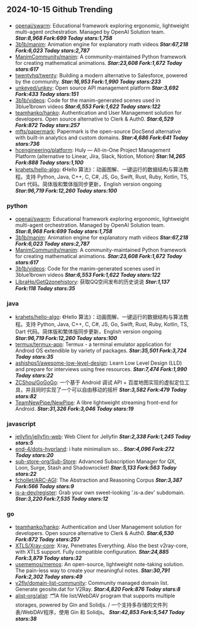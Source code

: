 ## 2024-10-15 Github Trending

### 
* [openai/swarm](https://github.com/openai/swarm): Educational framework exploring ergonomic, lightweight multi-agent orchestration. Managed by OpenAI Solution team. ***Star:8,968 Fork:699 Today stars:1,758***
* [3b1b/manim](https://github.com/3b1b/manim): Animation engine for explanatory math videos ***Star:67,218 Fork:6,023 Today stars:2,787***
* [ManimCommunity/manim](https://github.com/ManimCommunity/manim): A community-maintained Python framework for creating mathematical animations. ***Star:23,608 Fork:1,672 Today stars:617***
* [twentyhq/twenty](https://github.com/twentyhq/twenty): Building a modern alternative to Salesforce, powered by the community. ***Star:16,953 Fork:1,990 Today stars:233***
* [unkeyed/unkey](https://github.com/unkeyed/unkey): Open source API management platform ***Star:3,692 Fork:433 Today stars:151***
* [3b1b/videos](https://github.com/3b1b/videos): Code for the manim-generated scenes used in 3blue1brown videos ***Star:6,553 Fork:1,622 Today stars:122***
* [teamhanko/hanko](https://github.com/teamhanko/hanko): Authentication and User Management solution for developers. Open source alternative to Clerk & Auth0. ***Star:6,529 Fork:872 Today stars:257***
* [mfts/papermark](https://github.com/mfts/papermark): Papermark is the open-source DocSend alternative with built-in analytics and custom domains. ***Star:4,686 Fork:641 Today stars:736***
* [hcengineering/platform](https://github.com/hcengineering/platform): Huly — All-in-One Project Management Platform (alternative to Linear, Jira, Slack, Notion, Motion) ***Star:14,265 Fork:888 Today stars:1,100***
* [krahets/hello-algo](https://github.com/krahets/hello-algo): 《Hello 算法》：动画图解、一键运行的数据结构与算法教程。支持 Python, Java, C++, C, C#, JS, Go, Swift, Rust, Ruby, Kotlin, TS, Dart 代码。简体版和繁体版同步更新，English version ongoing ***Star:96,719 Fork:12,260 Today stars:100***

### python
* [openai/swarm](https://github.com/openai/swarm): Educational framework exploring ergonomic, lightweight multi-agent orchestration. Managed by OpenAI Solution team. ***Star:8,968 Fork:699 Today stars:1,758***
* [3b1b/manim](https://github.com/3b1b/manim): Animation engine for explanatory math videos ***Star:67,218 Fork:6,023 Today stars:2,787***
* [ManimCommunity/manim](https://github.com/ManimCommunity/manim): A community-maintained Python framework for creating mathematical animations. ***Star:23,608 Fork:1,672 Today stars:617***
* [3b1b/videos](https://github.com/3b1b/videos): Code for the manim-generated scenes used in 3blue1brown videos ***Star:6,553 Fork:1,622 Today stars:122***
* [LibraHp/GetQzonehistory](https://github.com/LibraHp/GetQzonehistory): 获取QQ空间发布的历史说说 ***Star:1,137 Fork:118 Today stars:35***

### java
* [krahets/hello-algo](https://github.com/krahets/hello-algo): 《Hello 算法》：动画图解、一键运行的数据结构与算法教程。支持 Python, Java, C++, C, C#, JS, Go, Swift, Rust, Ruby, Kotlin, TS, Dart 代码。简体版和繁体版同步更新，English version ongoing ***Star:96,719 Fork:12,260 Today stars:100***
* [termux/termux-app](https://github.com/termux/termux-app): Termux - a terminal emulator application for Android OS extendible by variety of packages. ***Star:35,501 Fork:3,724 Today stars:35***
* [ashishps1/awesome-low-level-design](https://github.com/ashishps1/awesome-low-level-design): Learn Low Level Design (LLD) and prepare for interviews using free resources. ***Star:7,474 Fork:1,990 Today stars:22***
* [ZCShou/GoGoGo](https://github.com/ZCShou/GoGoGo): 一个基于 Android 调试 API + 百度地图实现的虚拟定位工具，并且同时实现了一个可以自由移动的摇杆 ***Star:3,582 Fork:479 Today stars:82***
* [TeamNewPipe/NewPipe](https://github.com/TeamNewPipe/NewPipe): A libre lightweight streaming front-end for Android. ***Star:31,326 Fork:3,046 Today stars:19***

### javascript
* [jellyfin/jellyfin-web](https://github.com/jellyfin/jellyfin-web): Web Client for Jellyfin ***Star:2,338 Fork:1,245 Today stars:5***
* [end-4/dots-hyprland](https://github.com/end-4/dots-hyprland): i hate minimalism so... ***Star:4,096 Fork:272 Today stars:20***
* [sub-store-org/Sub-Store](https://github.com/sub-store-org/Sub-Store): Advanced Subscription Manager for QX, Loon, Surge, Stash and Shadowrocket! ***Star:5,133 Fork:563 Today stars:22***
* [fchollet/ARC-AGI](https://github.com/fchollet/ARC-AGI): The Abstraction and Reasoning Corpus ***Star:3,387 Fork:566 Today stars:9***
* [is-a-dev/register](https://github.com/is-a-dev/register): Grab your own sweet-looking '.is-a.dev' subdomain. ***Star:3,220 Fork:7,535 Today stars:12***

### go
* [teamhanko/hanko](https://github.com/teamhanko/hanko): Authentication and User Management solution for developers. Open source alternative to Clerk & Auth0. ***Star:6,530 Fork:872 Today stars:257***
* [XTLS/Xray-core](https://github.com/XTLS/Xray-core): Xray, Penetrates Everything. Also the best v2ray-core, with XTLS support. Fully compatible configuration. ***Star:24,885 Fork:3,879 Today stars:32***
* [usememos/memos](https://github.com/usememos/memos): An open-source, lightweight note-taking solution. The pain-less way to create your meaningful notes. ***Star:30,791 Fork:2,302 Today stars:49***
* [v2fly/domain-list-community](https://github.com/v2fly/domain-list-community): Community managed domain list. Generate geosite.dat for V2Ray. ***Star:4,820 Fork:876 Today stars:8***
* [alist-org/alist](https://github.com/alist-org/alist): 🗂️A file list/WebDAV program that supports multiple storages, powered by Gin and Solidjs. / 一个支持多存储的文件列表/WebDAV程序，使用 Gin 和 Solidjs。 ***Star:42,853 Fork:5,547 Today stars:38***
